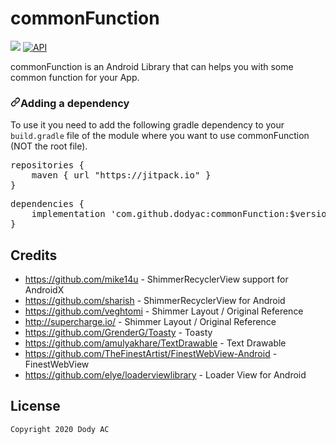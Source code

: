 # commonFunction
[![](https://jitpack.io/v/dodyac/UsefulMethod.svg)](https://jitpack.io/#dodyac/UsefulMethod)
[![API](https://img.shields.io/badge/API-19%2B-brightgreen.svg?style=flat)](https://android-arsenal.com/api?level=19)

commonFunction is an Android Library that can helps you with some common function for your App.

<h3><a id="user-content-adding-a-dependency" class="anchor" aria-hidden="true" href="#adding-a-dependency"><svg class="octicon octicon-link" viewBox="0 0 16 16" version="1.1" width="16" height="16" aria-hidden="true"><path fill-rule="evenodd" d="M7.775 3.275a.75.75 0 001.06 1.06l1.25-1.25a2 2 0 112.83 2.83l-2.5 2.5a2 2 0 01-2.83 0 .75.75 0 00-1.06 1.06 3.5 3.5 0 004.95 0l2.5-2.5a3.5 3.5 0 00-4.95-4.95l-1.25 1.25zm-4.69 9.64a2 2 0 010-2.83l2.5-2.5a2 2 0 012.83 0 .75.75 0 001.06-1.06 3.5 3.5 0 00-4.95 0l-2.5 2.5a3.5 3.5 0 004.95 4.95l1.25-1.25a.75.75 0 00-1.06-1.06l-1.25 1.25a2 2 0 01-2.83 0z"></path></svg></a>Adding a dependency</h3>
<p>To use it you need to add the following gradle dependency to your <code>build.gradle</code> file of the module where you want to use commonFunction (NOT the root file).</p>
<div class="highlight highlight-source-groovy"><pre>repositories {
    maven { url <span class="pl-s"><span class="pl-pds">"</span>https://jitpack.io<span class="pl-pds">"</span></span> }
}</pre></div>
<div class="highlight highlight-source-groovy"><pre>dependencies {
    implementation <span class="pl-s"><span class="pl-pds">'</span>com.github.dodyac:commonFunction:$version'
}<span class="pl-pds"></span></span></div>

## Credits

* https://github.com/mike14u - ShimmerRecyclerView support for AndroidX
* https://github.com/sharish - ShimmerRecyclerView for Android
* https://github.com/veghtomi - Shimmer Layout / Original Reference
* http://supercharge.io/ - Shimmer Layout / Original Reference
* https://github.com/GrenderG/Toasty - Toasty
* https://github.com/amulyakhare/TextDrawable - Text Drawable
* https://github.com/TheFinestArtist/FinestWebView-Android - FinestWebView
* https://github.com/elye/loaderviewlibrary - Loader View for Android

## License

```
Copyright 2020 Dody AC
